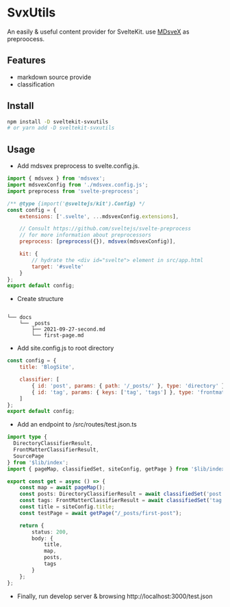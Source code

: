 # SvxUtils

An easily & useful content provider for SvelteKit. use [MDsveX](https://github.com/pngwn/MDsveX) as preproocess.

## Features

- markdown source provide
- classification

## Install

```bash
npm install -D sveltekit-svxutils
# or yarn add -D sveltekit-svxutils
```

## Usage

- Add mdsvex preprocess to svelte.config.js.

```js
import { mdsvex } from 'mdsvex';
import mdsvexConfig from './mdsvex.config.js';
import preprocess from 'svelte-preprocess';

/** @type {import('@sveltejs/kit').Config} */
const config = {
	extensions: ['.svelte', ...mdsvexConfig.extensions],

	// Consult https://github.com/sveltejs/svelte-preprocess
	// for more information about preprocessors
	preprocess: [preprocess({}), mdsvex(mdsvexConfig)],

	kit: {
		// hydrate the <div id="svelte"> element in src/app.html
		target: '#svelte'
	}
};
export default config;
```

- Create structure

```

└── docs
    └── _posts
        ├── 2021-09-27-second.md
        └── first-page.md

```

- Add site.config.js to root directory

```js
const config = {
	title: 'BlogSite',

	classifier: [
		{ id: 'post', params: { path: '/_posts/' }, type: 'directory' },
		{ id: 'tag', params: { keys: ['tag', 'tags'] }, type: 'frontmatter' }
	]
};
export default config;
```

- Add an endpoint to /src/routes/test.json.ts

```ts
import type { 
  DirectoryClassifierResult, 
  FrontMatterClassifierResult, 
  SourcePage 
} from '$lib/index';
import { pageMap, classifiedSet, siteConfig, getPage } from '$lib/index';

export const get = async () => {
	const map = await pageMap();
	const posts: DirectoryClassifierResult = await classifiedSet('post');
	const tags: FrontMatterClassifierResult = await classifiedSet('tag');
  	const title = siteConfig.title;
  	const testPage = await getPage("/_posts/first-post");

	return {
		status: 200,
		body: {
			title,
			map,
			posts,
			tags
		}
	};
};

```

- Finally, run develop server & browsing http://localhost:3000/test.json

